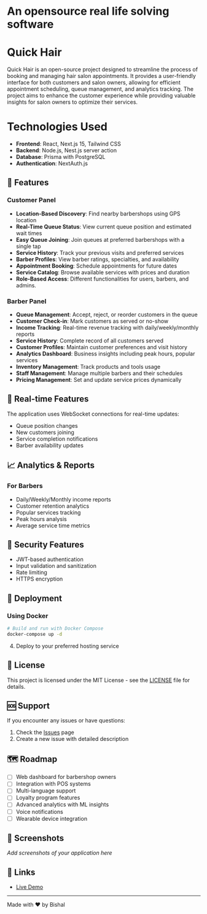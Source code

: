 #  An opensource real life solving software

#  Quick Hair
Quick Hair is an open-source project designed to streamline the process of booking and managing hair salon appointments. It provides a user-friendly interface for both customers and salon owners, allowing for efficient appointment scheduling, queue management, and analytics tracking. The project aims to enhance the customer experience while providing valuable insights for salon owners to optimize their services.
 
# Technologies Used
- **Frontend**: React, Next.js 15, Tailwind CSS
- **Backend**: Node.js, Nest.js server action 
- **Database**: Prisma with PostgreSQL
- **Authentication**: NextAuth.js       
 
 
## 🚀 Features

### Customer Panel
- **Location-Based Discovery**: Find nearby barbershops using GPS location
- **Real-Time Queue Status**: View current queue position and estimated wait times
- **Easy Queue Joining**: Join queues at preferred barbershops with a single tap
- **Service History**: Track your previous visits and preferred services
- **Barber Profiles**: View barber ratings, specialties, and availability
- **Appointment Booking**: Schedule appointments for future dates
- **Service Catalog**: Browse available services with prices and duration
- **Role-Based Access**: Different functionalities for users, barbers, and admins.
### Barber Panel
- **Queue Management**: Accept, reject, or reorder customers in the queue
- **Customer Check-in**: Mark customers as served or no-show
- **Income Tracking**: Real-time revenue tracking with daily/weekly/monthly reports
- **Service History**: Complete record of all customers served
- **Customer Profiles**: Maintain customer preferences and visit history
- **Analytics Dashboard**: Business insights including peak hours, popular services
- **Inventory Management**: Track products and tools usage
- **Staff Management**: Manage multiple barbers and their schedules
- **Pricing Management**: Set and update service prices dynamically
  
 

## 🔄 Real-time Features

The application uses WebSocket connections for real-time updates:

- Queue position changes
- New customers joining
- Service completion notifications
- Barber availability updates
 

## 📈 Analytics & Reports

### For Barbers
- Daily/Weekly/Monthly income reports
- Customer retention analytics
- Popular services tracking
- Peak hours analysis
- Average service time metrics

  
## 🔐 Security Features

- JWT-based authentication
- Input validation and sanitization
- Rate limiting
- HTTPS encryption

## 🚀 Deployment

### Using Docker
```bash
# Build and run with Docker Compose
docker-compose up -d
```
 
4. Deploy to your preferred hosting service

 
## 📜 License

This project is licensed under the MIT License - see the [LICENSE](LICENSE) file for details.

## 🆘 Support

If you encounter any issues or have questions:

1. Check the [Issues](https://github.com/bisxxal/QuickHairCut/issues) page
2. Create a new issue with detailed description

## 🗺️ Roadmap

- [ ] Web dashboard for barbershop owners
- [ ] Integration with POS systems
- [ ] Multi-language support
- [ ] Loyalty program features
- [ ] Advanced analytics with ML insights
- [ ] Voice notifications
- [ ] Wearable device integration

## 📱 Screenshots

*Add screenshots of your application here*

## 🔗 Links

- [Live Demo](https://quickhaircut.vercel.app/)
---

Made with ❤️ by Bishal 